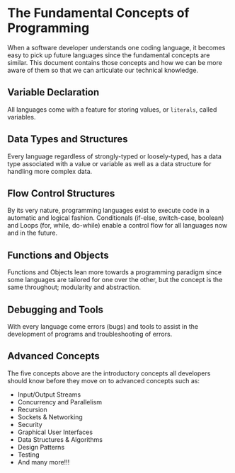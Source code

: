 # The Fundamental Concepts of Programming

When a software developer understands one coding language, it becomes easy to pick up future languages since the fundamental concepts are similar. This document contains those concepts and how we can be more aware of them so that we can articulate our technical knowledge.

## Variable Declaration

All languages come with a feature for storing values, or `literals`, called variables.

## Data Types and Structures

Every language regardless of strongly-typed or loosely-typed, has a data type associated with a value or variable as well as a data structure for handling more complex data.

## Flow Control Structures

By its very nature, programming languages exist to execute code in a automatic and logical fashion. Conditionals (if-else, switch-case, boolean) and Loops (for, while, do-while) enable a control flow for all languages now and in the future.

## Functions and Objects

Functions and Objects lean more towards a programming paradigm since some languages are tailored for one over the other, but the concept is the same throughout; modularity and abstraction.

## Debugging and Tools

With every language come errors (bugs) and tools to assist in the development of programs and troubleshooting of errors.

## Advanced Concepts

The five concepts above are the introductory concepts all developers should know before they move on to advanced concepts such as:
- Input/Output Streams
- Concurrency and Parallelism
- Recursion
- Sockets & Networking
- Security
- Graphical User Interfaces
- Data Structures & Algorithms
- Design Patterns
- Testing
- And many more!!!
